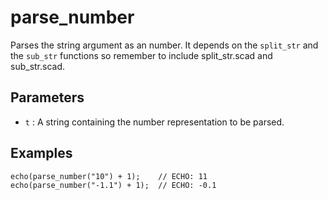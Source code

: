 # parse_number

Parses the string argument as an number. It depends on the `split_str` and the `sub_str` functions so remember to include split_str.scad and sub_str.scad.

## Parameters

- `t` : A string containing the number representation to be parsed.

## Examples

	echo(parse_number("10") + 1);    // ECHO: 11
	echo(parse_number("-1.1") + 1);  // ECHO: -0.1
